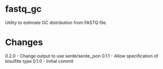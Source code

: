 # fastq_gc
Utility to estimate GC distribution from FASTQ file.

# Changes
0.2.0 - Change output to use serde/serde_json
0.1.1 - Allow specification of bisulfite type
0.1.0 - Initial commit